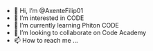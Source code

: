 - 👋 Hi, I’m @AxenteFilip01
- 👀 I’m interested in CODE
- 🌱 I’m currently learning Phiton CODE
- 💞️ I’m looking to collaborate on Code Academy
- 📫 How to reach me ...

<!---
AxenteFilip01/AxenteFilip01 is a ✨ special ✨ repository because its `README.md` (this file) appears on your GitHub profile.
You can click the Preview link to take a look at your changes.
--->
